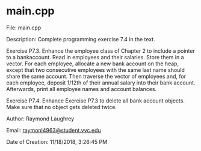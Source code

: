 # main.cpp

File: main.cpp

Description: Complete programming exercise 7.4 in the text.  

Exercise P7.3.	Enhance the employee class of Chapter 2 to include a pointer to a bankaccount. Read in employees and their
salaries. Store them in a vector<employee>. For each employee, allocate a new bank account on the heap, except that two
consecutive employees with the same last name should share the same account. Then traverse the vector of employees and, for each
employee, deposit 1/12th of their annual salary into their bank account. Afterwards, print all employee names and account
balances.

Exercise P7.4.	Enhance Exercise P7.3 to delete all bank account objects. Make sure that no object gets deleted twice.

Author: Raymond Laughrey

Email: raymonl4963@student.vvc.edu

Date of Creation: 11/18/2018, 3:26:45 PM
